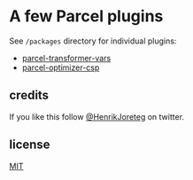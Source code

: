 # A few Parcel plugins

See `/packages` directory for individual plugins:

- [parcel-transformer-vars](./packages/parcel-transformer-vars/README.md)
- [parcel-optimizer-csp](./packages/parcel-optimizer-csp/README.md)

## credits

If you like this follow [@HenrikJoreteg](http://twitter.com/henrikjoreteg) on twitter.

## license

[MIT](http://mit.joreteg.com/)
